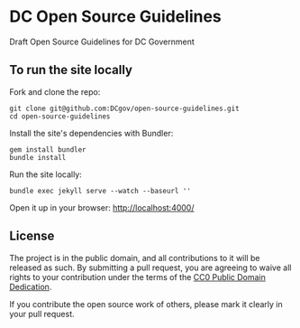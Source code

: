 # DC Open Source Guidelines

Draft Open Source Guidelines for DC Government

## To run the site locally

Fork and clone the repo:

```
git clone git@github.com:DCgov/open-source-guidelines.git
cd open-source-guidelines
```

Install the site's dependencies with Bundler:

```
gem install bundler
bundle install
```

Run the site locally:

```
bundle exec jekyll serve --watch --baseurl ''
```

Open it up in your browser: <http://localhost:4000/>


## License

The project is in the public domain, and all contributions to it will be released as such. By submitting a pull request, you are agreeing to waive all rights to your contribution under the terms of the [CC0 Public Domain Dedication](http://creativecommons.org/publicdomain/zero/1.0/).

If you contribute the open source work of others, please mark it clearly in your pull request.
